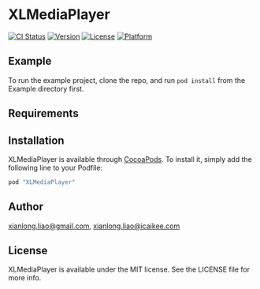 # XLMediaPlayer

[![CI Status](http://img.shields.io/travis/xianlong.liao@gmail.com/XLMediaPlayer.svg?style=flat)](https://travis-ci.org/xianlong.liao@gmail.com/XLMediaPlayer)
[![Version](https://img.shields.io/cocoapods/v/XLMediaPlayer.svg?style=flat)](http://cocoapods.org/pods/XLMediaPlayer)
[![License](https://img.shields.io/cocoapods/l/XLMediaPlayer.svg?style=flat)](http://cocoapods.org/pods/XLMediaPlayer)
[![Platform](https://img.shields.io/cocoapods/p/XLMediaPlayer.svg?style=flat)](http://cocoapods.org/pods/XLMediaPlayer)

## Example

To run the example project, clone the repo, and run `pod install` from the Example directory first.

## Requirements

## Installation

XLMediaPlayer is available through [CocoaPods](http://cocoapods.org). To install
it, simply add the following line to your Podfile:

```ruby
pod "XLMediaPlayer"
```

## Author

xianlong.liao@gmail.com, xianlong.liao@icaikee.com

## License

XLMediaPlayer is available under the MIT license. See the LICENSE file for more info.
